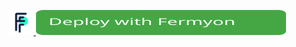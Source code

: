 [<img alt="alt_text" width=40 height=40 src="assets/favicon.png" /> <img width=400 height=40 alt="alt_text" src="assets/deploy-button.svg" />](https://www.google.com/)
[](https://www.google.com/)
